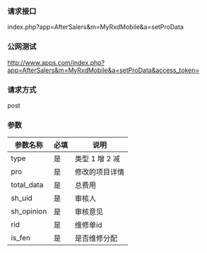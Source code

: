 ### **请求接口**
index.php?app=AfterSalers&m=MyRxdMobile&a=setProData



### **公网测试**
http://www.apps.com/index.php?app=AfterSalers&m=MyRxdMobile&a=setProData&access_token=

### **请求方式**
post


### **参数**
| 参数名称  |必填|     说明      |
|------|-----|------|
| type| 是 | 类型 1 增  2 减 |
| pro| 是 | 修改的项目详情 |
| total_data| 是 | 总费用 |
| sh_uid| 是 | 审核人 |
| sh_opinion| 是 | 审核意见 |
| rid| 是 | 维修单id |
| is_fen| 是 | 是否维修分配 |